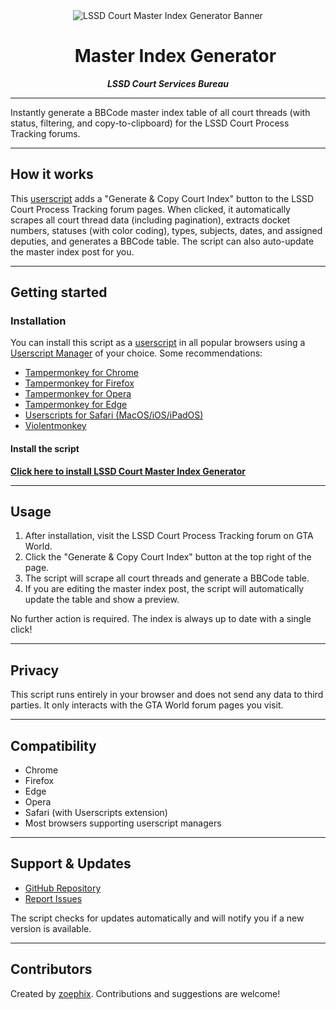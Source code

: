 <div align="center">
	<img src="https://imgur.com/R8jVirF.png" alt="LSSD Court Master Index Generator Banner" />
</div>

<div id="user-content-toc" align="center">
  <ul align="center" style="list-style: none;">
    <summary><h1>Master Index Generator</h1></summary>
  </ul>
	<strong><em>LSSD Court Services Bureau</em></strong>
</div>

---

Instantly generate a BBCode master index table of all court threads (with status, filtering, and copy-to-clipboard) for the LSSD Court Process Tracking forums.

---

## How it works

This [userscript](https://en.wikipedia.org/wiki/Userscript) adds a "Generate & Copy Court Index" button to the LSSD Court Process Tracking forum pages. When clicked, it automatically scrapes all court thread data (including pagination), extracts docket numbers, statuses (with color coding), types, subjects, dates, and assigned deputies, and generates a BBCode table. The script can also auto-update the master index post for you.

---

## Getting started

### Installation

You can install this script as a [userscript](https://en.wikipedia.org/wiki/Userscript) in all popular browsers using a [Userscript Manager](https://en.wikipedia.org/wiki/Userscript_manager) of your choice. Some recommendations:

- [Tampermonkey for Chrome](https://tampermonkey.net/?ext=dhdg&browser=chrome)
- [Tampermonkey for Firefox](https://tampermonkey.net/?ext=dhdg&browser=firefox)
- [Tampermonkey for Opera](https://tampermonkey.net/?ext=dhdg&browser=opera)
- [Tampermonkey for Edge](https://tampermonkey.net/?ext=dhdg&browser=edge)
- [Userscripts for Safari (MacOS/iOS/iPadOS)](https://apps.apple.com/app/userscripts/id1463298887)
- [Violentmonkey](https://violentmonkey.github.io/)

#### Install the script

[**Click here to install LSSD Court Master Index Generator**](https://github.com/zoephix/CSB-Master-Index-Generator/raw/refs/heads/main/csb-master-index.user.js)

---

## Usage

1. After installation, visit the LSSD Court Process Tracking forum on GTA World.
2. Click the "Generate & Copy Court Index" button at the top right of the page.
3. The script will scrape all court threads and generate a BBCode table.
4. If you are editing the master index post, the script will automatically update the table and show a preview.

No further action is required. The index is always up to date with a single click!

---

## Privacy

This script runs entirely in your browser and does not send any data to third parties. It only interacts with the GTA World forum pages you visit.

---

## Compatibility

- Chrome
- Firefox
- Edge
- Opera
- Safari (with Userscripts extension)
- Most browsers supporting userscript managers

---

## Support & Updates

- [GitHub Repository](https://github.com/zoephix/CSB-Master-Index-Generator)
- [Report Issues](https://github.com/zoephix/CSB-Master-Index-Generator/issues)

The script checks for updates automatically and will notify you if a new version is available.

---

## Contributors

Created by [zoephix](https://github.com/zoephix). Contributions and suggestions are welcome!
